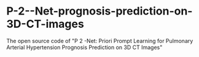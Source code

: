 # P-2--Net-prognosis-prediction-on-3D-CT-images
The open source code of  "P 2 -Net: Priori Prompt Learning for Pulmonary Arterial Hypertension Prognosis Prediction on 3D CT Images"
